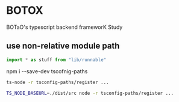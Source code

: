 # BOTOX
BOTaO's typescript backend frameworK Study

## use non-relative module path

```typescript
import * as stuff from "lib/runnable"
```

npm i --save-dev tscofnig-paths

```bash
ts-node -r tsconfig-paths/register ...
```

```bash
TS_NODE_BASEURL=./dist/src node -r tsconfig-paths/register ...
```